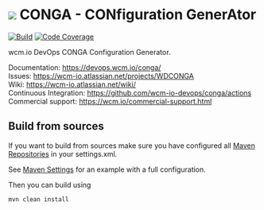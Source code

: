 <img src="https://wcm.io/images/favicon-16@2x.png"/> CONGA - CONfiguration GenerAtor
======
[![Build](https://github.com/wcm-io-devops/conga/workflows/Build/badge.svg?branch=develop)](https://github.com/wcm-io-devops/conga/actions?query=workflow%3ABuild+branch%3Adevelop)
[![Code Coverage](https://codecov.io/gh/wcm-io-devops/conga/branch/develop/graph/badge.svg)](https://codecov.io/gh/wcm-io-devops/conga)

wcm.io DevOps CONGA Configuration Generator.

Documentation: https://devops.wcm.io/conga/<br/>
Issues: https://wcm-io.atlassian.net/projects/WDCONGA<br/>
Wiki: https://wcm-io.atlassian.net/wiki/<br/>
Continuous Integration: https://github.com/wcm-io-devops/conga/actions<br/>
Commercial support: https://wcm.io/commercial-support.html


## Build from sources

If you want to build from sources make sure you have configured all [Maven Repositories](https://devops.wcm.io/maven.html) in your settings.xml.

See [Maven Settings](https://github.com/wcm-io-devops/conga/blob/develop/.maven-settings.xml) for an example with a full configuration.

Then you can build using

```
mvn clean install
```
